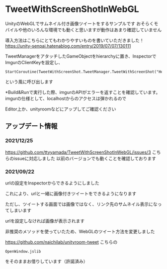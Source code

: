 # TweetWithScreenShotInWebGL
UnityのWebGLでサムネイル付き画像ツイートをするサンプルです
おそらくモバイルや他のいろんな環境でも動くと思いますが動作はあまり確認していません

導入方法はこちらにとてもわかりやすいものを書いていただきました！
https://unity-senpai.hatenablog.com/entry/2019/07/07/130111

TweetManagerをアタッチしたGameObjectをhierarchyに置き、InspectorでImgurのClientKeyを設定し、

```
StartCoroutine(TweetWithScreenShot.TweetManager.TweetWithScreenShot("Hello!"));
```

という風に呼び出します

*Build&Runで実行した際、imgurのAPIがエラーを返すことを確認しています。imgurの仕様として、localhostからのアクセスは弾かれるので

Editor上か、unityroomなどにアップしてご確認ください

## アップデート情報
### 2021/12/25
https://github.com/ttyyamada/TweetWithScreenShotInWebGL/issues/3
こちらのissueに対応しました
以前のバージョンでも動くことを確認しております

### 2021/09/22

urlの設定をInspectorからできるようにしました

これにより、urlと一緒に画像付きツイートをできるようになります

ただし、ツイートする画面では画像ではなく、リンク先のサムネイル表示になってしまいます

urlを設定しなければ画像が表示されます

非推奨のメソッドを使っていたため、WebGLのツイート方法を変更しました

https://github.com/naichilab/unityroom-tweet
こちらの

`OpenWindow.jslib`

をそのままお借りしています（許諾済み）
